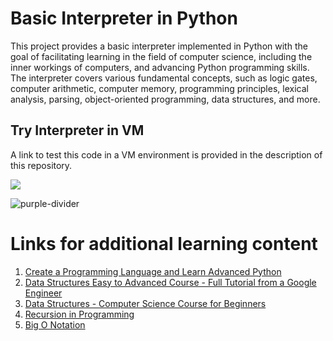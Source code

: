 # Basic Interpreter in Python

This project provides a basic interpreter implemented in Python with the goal of facilitating learning in the field of computer science, including the inner workings of computers, and advancing Python programming skills. The interpreter covers various fundamental concepts, such as logic gates, computer arithmetic, computer memory, programming principles, lexical analysis, parsing, object-oriented programming, data structures, and more.

## Try Interpreter in VM

A link to test this code in a VM environment is provided in the description of this repository.

![](https://i.imgur.com/JTl6nAx.png)


![purple-divider](https://user-images.githubusercontent.com/7065401/52071927-c1cd7100-2562-11e9-908a-dde91ba14e59.png)

# Links for additional learning content
1. [Create a Programming Language and Learn Advanced Python](https://www.youtube.com/watch?v=1WpKsY9LBlY)
2. [Data Structures Easy to Advanced Course - Full Tutorial from a Google Engineer](https://www.youtube.com/watch?v=RBSGKlAvoiM&list=PLkNZMXPAMnwPWawqMHs5Y2Q5B3Sh5Iwbo&index=22&t=14388s)
3. [Data Structures - Computer Science Course for Beginners](https://www.youtube.com/watch?v=zg9ih6SVACc&list=PLkNZMXPAMnwPWawqMHs5Y2Q5B3Sh5Iwbo&index=3&t=115s)
4. [Recursion in Programming](https://www.youtube.com/watch?v=IJDJ0kBx2LM&t=12s)
5. [Big O Notation](https://www.youtube.com/watch?v=Mo4vesaut8g)